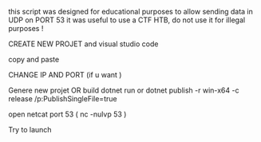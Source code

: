 this script was designed for educational purposes to allow sending data in UDP on PORT 53 it was useful to use a CTF HTB, do not use it for illegal purposes !


CREATE NEW PROJET and visual studio code 


copy and paste 


CHANGE IP AND PORT (if u want )

Genere new projet OR build 
dotnet run or dotnet publish -r win-x64 -c release /p:PublishSingleFile=true

open netcat port 53 ( nc -nulvp 53 )

Try to launch 
